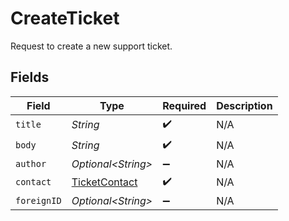 # CreateTicket

Request to create a new support ticket.


## Fields

| Field                                                     | Type                                                      | Required                                                  | Description                                               |
| --------------------------------------------------------- | --------------------------------------------------------- | --------------------------------------------------------- | --------------------------------------------------------- |
| `title`                                                   | *String*                                                  | :heavy_check_mark:                                        | N/A                                                       |
| `body`                                                    | *String*                                                  | :heavy_check_mark:                                        | N/A                                                       |
| `author`                                                  | *Optional\<String>*                                       | :heavy_minus_sign:                                        | N/A                                                       |
| `contact`                                                 | [TicketContact](../../models/components/TicketContact.md) | :heavy_check_mark:                                        | N/A                                                       |
| `foreignID`                                               | *Optional\<String>*                                       | :heavy_minus_sign:                                        | N/A                                                       |